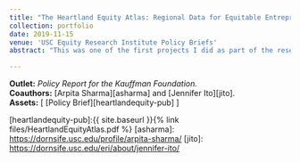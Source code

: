 ```yaml
---
title: "The Heartland Equity Atlas: Regional Data for Equitable Entrepreneurship"
collection: portfolio
date: 2019-11-15
venue: 'USC Equity Research Institute Policy Briefs'
abstract: "​This was one of the first projects I did as part of the research team at USC’s Equity Research Institute. We were interested in studying the entrepreneurial trends of minority businesses in the U.S. Midwest. To conduct this analysis, I meticulously scraped PolicyLink data from the National Equity Atlas, which captured demographic and entrepreneurial trends following the Great Recession. An excerpt of our work was later presented and published by the Kauffman Foundation."

---
```


**Outlet:** _Policy Report for the Kauffman Foundation._
<br>
**Coauthors:** [Arpita Sharma][asharma] and [Jennifer Ito][jito].
<br>
**Assets:** [ [Policy Brief][heartlandequity-pub] ]

[heartlandequity-pub]:{{ site.baseurl }}{% link files/HeartlandEquityAtlas.pdf %}
[asharma]: https://dornsife.usc.edu/profile/arpita-sharma/
[jito]: https://dornsife.usc.edu/eri/about/jennifer-ito/
